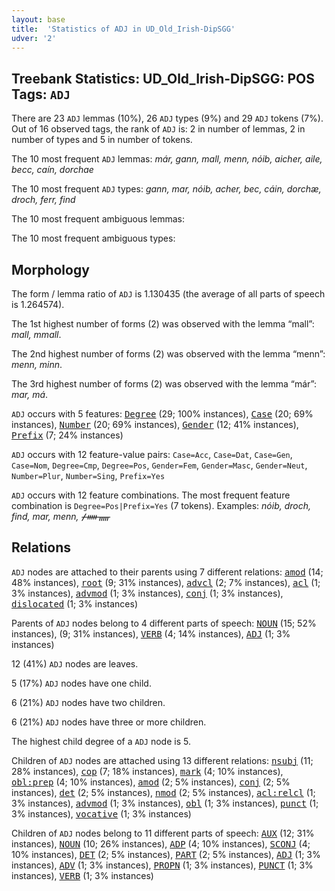 ```yaml
---
layout: base
title:  'Statistics of ADJ in UD_Old_Irish-DipSGG'
udver: '2'
---
```


## Treebank Statistics: UD_Old_Irish-DipSGG: POS Tags: `ADJ`

There are 23 `ADJ` lemmas (10%), 26 `ADJ` types (9%) and 29 `ADJ` tokens (7%).
Out of 16 observed tags, the rank of `ADJ` is: 2 in number of lemmas, 2 in number of types and 5 in number of tokens.

The 10 most frequent `ADJ` lemmas: <em>már, gann, mall, menn, nóib, aicher, aile, becc, caín, dorchae</em>

The 10 most frequent `ADJ` types:  <em>gann, mar, nóib, acher, bec, cáin, dorchæ, droch, ferr, find</em>

The 10 most frequent ambiguous lemmas: 

The 10 most frequent ambiguous types:  



## Morphology

The form / lemma ratio of `ADJ` is 1.130435 (the average of all parts of speech is 1.264574).

The 1st highest number of forms (2) was observed with the lemma “mall”: <em>mall, mmall</em>.

The 2nd highest number of forms (2) was observed with the lemma “menn”: <em>menn, minn</em>.

The 3rd highest number of forms (2) was observed with the lemma “már”: <em>mar, má</em>.

`ADJ` occurs with 5 features: <tt><a href="sga_dipsgg-feat-Degree.html">Degree</a></tt> (29; 100% instances), <tt><a href="sga_dipsgg-feat-Case.html">Case</a></tt> (20; 69% instances), <tt><a href="sga_dipsgg-feat-Number.html">Number</a></tt> (20; 69% instances), <tt><a href="sga_dipsgg-feat-Gender.html">Gender</a></tt> (12; 41% instances), <tt><a href="sga_dipsgg-feat-Prefix.html">Prefix</a></tt> (7; 24% instances)

`ADJ` occurs with 12 feature-value pairs: `Case=Acc`, `Case=Dat`, `Case=Gen`, `Case=Nom`, `Degree=Cmp`, `Degree=Pos`, `Gender=Fem`, `Gender=Masc`, `Gender=Neut`, `Number=Plur`, `Number=Sing`, `Prefix=Yes`

`ADJ` occurs with 12 feature combinations.
The most frequent feature combination is `Degree=Pos|Prefix=Yes` (7 tokens).
Examples: <em>nóib, droch, find, mar, menn, ᚋᚔᚅ</em>


## Relations

`ADJ` nodes are attached to their parents using 7 different relations: <tt><a href="sga_dipsgg-dep-amod.html">amod</a></tt> (14; 48% instances), <tt><a href="sga_dipsgg-dep-root.html">root</a></tt> (9; 31% instances), <tt><a href="sga_dipsgg-dep-advcl.html">advcl</a></tt> (2; 7% instances), <tt><a href="sga_dipsgg-dep-acl.html">acl</a></tt> (1; 3% instances), <tt><a href="sga_dipsgg-dep-advmod.html">advmod</a></tt> (1; 3% instances), <tt><a href="sga_dipsgg-dep-conj.html">conj</a></tt> (1; 3% instances), <tt><a href="sga_dipsgg-dep-dislocated.html">dislocated</a></tt> (1; 3% instances)

Parents of `ADJ` nodes belong to 4 different parts of speech: <tt><a href="sga_dipsgg-pos-NOUN.html">NOUN</a></tt> (15; 52% instances),  (9; 31% instances), <tt><a href="sga_dipsgg-pos-VERB.html">VERB</a></tt> (4; 14% instances), <tt><a href="sga_dipsgg-pos-ADJ.html">ADJ</a></tt> (1; 3% instances)

12 (41%) `ADJ` nodes are leaves.

5 (17%) `ADJ` nodes have one child.

6 (21%) `ADJ` nodes have two children.

6 (21%) `ADJ` nodes have three or more children.

The highest child degree of a `ADJ` node is 5.

Children of `ADJ` nodes are attached using 13 different relations: <tt><a href="sga_dipsgg-dep-nsubj.html">nsubj</a></tt> (11; 28% instances), <tt><a href="sga_dipsgg-dep-cop.html">cop</a></tt> (7; 18% instances), <tt><a href="sga_dipsgg-dep-mark.html">mark</a></tt> (4; 10% instances), <tt><a href="sga_dipsgg-dep-obl-prep.html">obl:prep</a></tt> (4; 10% instances), <tt><a href="sga_dipsgg-dep-amod.html">amod</a></tt> (2; 5% instances), <tt><a href="sga_dipsgg-dep-conj.html">conj</a></tt> (2; 5% instances), <tt><a href="sga_dipsgg-dep-det.html">det</a></tt> (2; 5% instances), <tt><a href="sga_dipsgg-dep-nmod.html">nmod</a></tt> (2; 5% instances), <tt><a href="sga_dipsgg-dep-acl-relcl.html">acl:relcl</a></tt> (1; 3% instances), <tt><a href="sga_dipsgg-dep-advmod.html">advmod</a></tt> (1; 3% instances), <tt><a href="sga_dipsgg-dep-obl.html">obl</a></tt> (1; 3% instances), <tt><a href="sga_dipsgg-dep-punct.html">punct</a></tt> (1; 3% instances), <tt><a href="sga_dipsgg-dep-vocative.html">vocative</a></tt> (1; 3% instances)

Children of `ADJ` nodes belong to 11 different parts of speech: <tt><a href="sga_dipsgg-pos-AUX.html">AUX</a></tt> (12; 31% instances), <tt><a href="sga_dipsgg-pos-NOUN.html">NOUN</a></tt> (10; 26% instances), <tt><a href="sga_dipsgg-pos-ADP.html">ADP</a></tt> (4; 10% instances), <tt><a href="sga_dipsgg-pos-SCONJ.html">SCONJ</a></tt> (4; 10% instances), <tt><a href="sga_dipsgg-pos-DET.html">DET</a></tt> (2; 5% instances), <tt><a href="sga_dipsgg-pos-PART.html">PART</a></tt> (2; 5% instances), <tt><a href="sga_dipsgg-pos-ADJ.html">ADJ</a></tt> (1; 3% instances), <tt><a href="sga_dipsgg-pos-ADV.html">ADV</a></tt> (1; 3% instances), <tt><a href="sga_dipsgg-pos-PROPN.html">PROPN</a></tt> (1; 3% instances), <tt><a href="sga_dipsgg-pos-PUNCT.html">PUNCT</a></tt> (1; 3% instances), <tt><a href="sga_dipsgg-pos-VERB.html">VERB</a></tt> (1; 3% instances)

